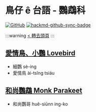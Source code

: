 # 鳥仔 ê 台語 - 鸚鵡科

[![GitHub](https://img.shields.io/badge/GitHub-black?logo=github)](https://github.com/siansiansu/tsiau-a-e-mia)
[![hackmd-github-sync-badge](https://hackmd.io/0leoNaLbRpaEn_nRqMx7nQ/badge)](https://hackmd.io/0leoNaLbRpaEn_nRqMx7nQ)

:::warning
[< 轉去頭頁](https://hackmd.io/@siansiansu/Hy4VzNvha)
:::

## [愛情鳥、小鸚 Lovebird](https://www.instagram.com/p/CrGa0aoxcIq/)

- 細鸚 sè-ing
- 愛情鳥 ài-tsîng tsiáu

## [和尚鸚鵡 Monk Parakeet](https://www.instagram.com/p/CrJINUAROaM/)

- 和尚鸚哥 huê-siūnn ing-ko
